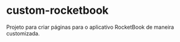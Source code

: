# custom-rocketbook

Projeto para criar páginas para o aplicativo RocketBook de maneira customizada.
